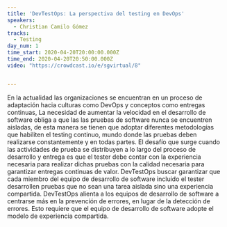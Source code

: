 ```yaml
---
title: 'DevTestOps: La perspectiva del testing en DevOps'
speakers:
  - Christian Camilo Gómez
tracks:
  - Testing
day_num: 1
time_start: 2020-04-20T20:00:00.000Z
time_end: 2020-04-20T20:50:00.000Z
video: "https://crowdcast.io/e/sgvirtual/8"


---
```

En la actualidad las organizaciones se encuentran en un proceso de adaptación hacia culturas como DevOps y conceptos como entregas continuas, La necesidad de aumentar la velocidad en el desarrollo de software obliga a que las las pruebas de software nunca se encuentren aisladas, de esta manera se tienen que adoptar diferentes metodologías que habiliten el testing continuo, mundo donde las pruebas deben realizarse constantemente y en todas partes. El desafío que surge cuando las actividades de prueba se distribuyen a lo largo del proceso de desarrollo y entrega es que el tester debe contar con la experiencia necesaria para realizar dichas pruebas con la calidad necesaria para garantizar entregas continuas de valor. DevTestOps buscar garantizar que cada miembro del equipo de desarrollo de software incluido el tester desarrollen pruebas que no sean una tarea aislada sino una experiencia compartida. DevTestOps alienta a los equipos de desarrollo de software a centrarse más en la prevención de errores, en lugar de la detección de errores. Esto requiere que el equipo de desarrollo de software adopte el modelo de experiencia compartida.